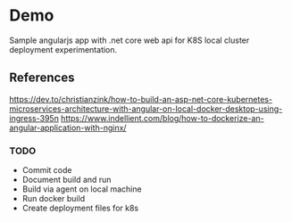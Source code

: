 # Demo
Sample angularjs app with .net core web api for K8S local cluster deployment experimentation.

## References
https://dev.to/christianzink/how-to-build-an-asp-net-core-kubernetes-microservices-architecture-with-angular-on-local-docker-desktop-using-ingress-395n
https://www.indellient.com/blog/how-to-dockerize-an-angular-application-with-nginx/

### TODO
- Commit code
- Document build and run 
- Build via agent on local machine
- Run docker build 
- Create deployment files for k8s
